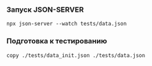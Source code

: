 ### Запуск JSON-SERVER

```
npx json-server --watch tests/data.json
```

### Подготовка к тестированию

```
copy ./tests/data_init.json ./tests/data.json
```